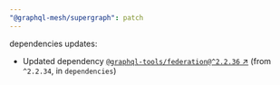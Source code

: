 ```yaml
---
"@graphql-mesh/supergraph": patch
---
```

dependencies updates:
  - Updated dependency [`@graphql-tools/federation@^2.2.36` ↗︎](https://www.npmjs.com/package/@graphql-tools/federation/v/2.2.36) (from `^2.2.34`, in `dependencies`)
